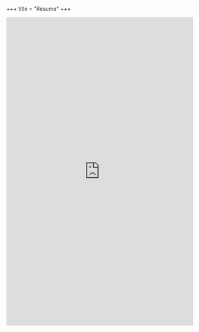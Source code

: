 +++
title = "Resume"
+++

<iframe src="https://docs.google.com/gview?url=https://github.com/YujiShen/en/raw/master/static/file/Yuji_Shen_Resume.pdf&embedded=true" 
style="width:98%; height: 85vw; border:none" ></iframe>



